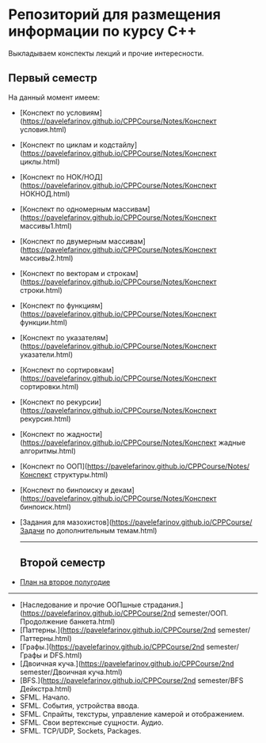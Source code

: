 #	Репозиторий для размещения информации по курсу С++

Выкладываем конспекты лекций и прочие интересности.

##	Первый семестр

На данный момент имеем:
- [Конспект по условиям](https://pavelefarinov.github.io/CPPCourse/Notes/Конспект условия.html)

- [Конспект по циклам и кодстайлу](https://pavelefarinov.github.io/CPPCourse/Notes/Конспект циклы.html)

- [Конспект по НОК/НОД](https://pavelefarinov.github.io/CPPCourse/Notes/Конспект НОКНОД.html)

- [Конспект по одномерным массивам](https://pavelefarinov.github.io/CPPCourse/Notes/Конспект массивы1.html)

- [Конспект по двумерным массивам](https://pavelefarinov.github.io/CPPCourse/Notes/Конспект массивы2.html)

- [Конспект по векторам и строкам](https://pavelefarinov.github.io/CPPCourse/Notes/Конспект строки.html)

- [Конспект по функциям](https://pavelefarinov.github.io/CPPCourse/Notes/Конспект функции.html)

- [Конспект по указателям](https://pavelefarinov.github.io/CPPCourse/Notes/Конспект указатели.html)

- [Конспект по сортировкам](https://pavelefarinov.github.io/CPPCourse/Notes/Конспект сортировки.html)

- [Конспект по рекурсии](https://pavelefarinov.github.io/CPPCourse/Notes/Конспект рекурсия.html)

- [Конспект по жадности](https://pavelefarinov.github.io/CPPCourse/Notes/Конспект жадные алгоритмы.html)

- [Конспект по ООП](https://pavelefarinov.github.io/CPPCourse/Notes/Конспект структуры.html)

- [Конспект по бинпоиску и декам](https://pavelefarinov.github.io/CPPCourse/Notes/Конспект бинпоиск.html)

- [Задания для мазохистов](https://pavelefarinov.github.io/CPPCourse/Задачи по дополнительным темам.html)

  ---

  ## Второй семестр

- [План на второе полугодие](https://pavelefarinov.github.io/CPPCourse/Dec-May.html)

---

- [Наследование и прочие ООПшные страдания.](https://pavelefarinov.github.io/CPPCourse/2nd semester/ООП. Продолжение банкета.html)
- [Паттерны.](https://pavelefarinov.github.io/CPPCourse/2nd semester/Паттерны.html)
- [Графы.](https://pavelefarinov.github.io/CPPCourse/2nd semester/Графы и DFS.html)
- [Двоичная куча.](https://pavelefarinov.github.io/CPPCourse/2nd semester/Двоичная куча.html)
- [BFS.](https://pavelefarinov.github.io/CPPCourse/2nd semester/BFS Дейкстра.html)
- SFML. Начало.
- SFML. События, устройства ввода.
- SFML. Спрайты, текстуры, управление камерой и отображением.
- SFML. Свои вертексные сущности. Аудио.
- SFML. TCP/UDP, Sockets, Packages.